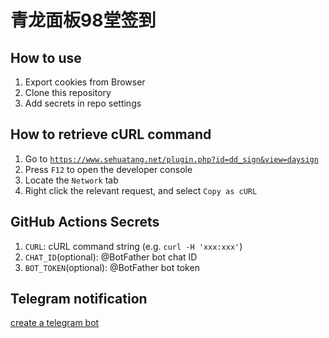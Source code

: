 # 青龙面板98堂签到

## How to use

1. Export cookies from Browser
2. Clone this repository
3. Add secrets in repo settings

## How to retrieve cURL command

1. Go to [`https://www.sehuatang.net/plugin.php?id=dd_sign&view=daysign`](https://www.sehuatang.net/plugin.php?id=dd_sign&view=daysign)
2. Press `F12` to open the developer console
3. Locate the `Network` tab
4. Right click the relevant request, and select `Copy as cURL`

## GitHub Actions Secrets

1. `CURL`: cURL command string (e.g. `curl -H 'xxx:xxx'`)
2. `CHAT_ID`(optional): @BotFather bot chat ID
3. `BOT_TOKEN`(optional): @BotFather bot token

## Telegram notification

[create a telegram bot](https://medium.com/@ManHay_Hong/how-to-create-a-telegram-bot-and-send-messages-with-python-4cf314d9fa3e)
